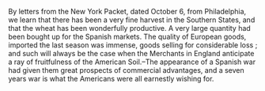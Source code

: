   By letters from the New York Packet, dated October 6, from Philadelphia, we learn that there has been a very fine harvest in the Southern States, and that the wheat has been wonderfully productive. A very large quantity had been bought up for the Spanish markets. The quality of European goods, imported the last season was immense, goods selling for considerable loss ; and such will always be the case when the Merchants in England anticipate a ray of fruitfulness of the American Soil.–The appearance of a Spanish war had given them great prospects of commercial advantages, and a seven years war is what the Americans were all earnestly wishing for.  